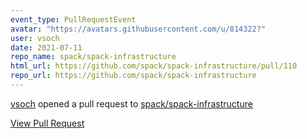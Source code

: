 ```yaml
---
event_type: PullRequestEvent
avatar: "https://avatars.githubusercontent.com/u/814322?"
user: vsoch
date: 2021-07-11
repo_name: spack/spack-infrastructure
html_url: https://github.com/spack/spack-infrastructure/pull/110
repo_url: https://github.com/spack/spack-infrastructure
---
```


<a href='https://github.com/vsoch' target='_blank'>vsoch</a> opened a pull request to <a href='https://github.com/spack/spack-infrastructure' target='_blank'>spack/spack-infrastructure</a>

<a href='https://github.com/spack/spack-infrastructure/pull/110' target='_blank'>View Pull Request</a>